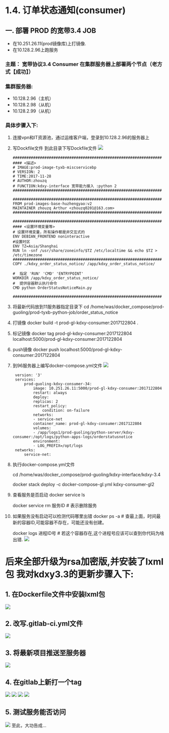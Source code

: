 # 1.4. 订单状态通知(consumer)
## 一. 部署 PROD 的宽带3.4 JOB
- 在10.251.26.11(prod镜像库)上打镜像.
- 在10.128.2.96上跑服务

### 主题： 宽带协议3.4 Consumer 在集群服务器上部署两个节点（老方式【成功】）


### 集群服务器:
- 10.128.2.96（主机）
- 10.128.2.98（从机）
- 10.128.2.99（从机）

### 具体步骤入下:
1.  连接vpn和IT资源池，通过运维客户端，登录到10.128.2.96的服务器上
2.  写Dockfile文件
    到此目录下写Dockfile文件
    ![](images/docker01.png)

    ```docker
    ##################################################################
    #### <描述>
    # IMAGE:prod-image-tyxb-miscservicebp
    # VERSION: 2
    # TIME:2017-11-28
    # AUTHOR:zhouzq
    # FUNCTION:kdxy-interface 宽带能力接入 :python 2
    ##################################################################

    ##################################################################
    FROM prod-images-base-huzhengyao:v2
    MAINTAINER zhouzq Arthur <zhouzq0201@163.com>
    ##################################################################

    ##################################################################
    #### <设置环境变量等>
    # 设置环境变量，所有操作都是非交互式的
    ENV DEBIAN_FRONTEND noninteractive
    #设置时区
    ENV TZ=Asia/Shanghai
    RUN ln -snf /usr/share/zoneinfo/$TZ /etc/localtime && echo $TZ > /etc/timezone
    ##################################################################
    COPY ./kdxy_order_status_notice/ /app/kdxy_order_status_notice/

    #  指定 'RUN' 'CMD' 'ENTRYPOINT'
    WORKDIR /app/kdxy_order_status_notice/
    #  提供容器默认执行命令
    CMD python OrderStatusNoticeMain.py

    ##################################################################
    ```
3. 将最新代码放到11服务器指定目录下
    cd /home/was/docker_compose/prod-guoling/prod-tyxb-python-job/order_status_notice
    
4. 打镜像
   docker build -t prod-gl-kdxy-consumer:2017122804 .

5. 标记镜像
   docker tag prod-gl-kdxy-consumer:2017122804 localhost:5000/prod-gl-kdxy-consumer:2017122804

6. push镜像
   docker push localhost:5000/prod-gl-kdxy-consumer:2017122804

7. 到96服务器上编写docker-compose.yml文件
   ![](images/docker-coms1.png)
   ```docker
    version: '3'
    services:
        prod-guoling-kdxy-consumer-34:
            image: 10.251.26.11:5000/prod-gl-kdxy-consumer:2017122804
            restart: always
            deploy:
            replicas: 2
            restart_policy:
                condition: on-failure
            networks:
            - service-net
            container_name: prod-gl-kdxy-consumer:2017122804
            volumes:
            - /app/logs1/prod-guoling/python-server/kdxy-consumer:/opt/logs/python-apps-logs/orderstatusnotice
            environment:
            - LOG_PREFIX=/opt/logs
    networks:
        service-net:
   ```
8. 执行docker-compose.yml文件

   cd  /home/was/docker_compose/prod-guoling/kdxy-interface/kdxy-3.4

   docker stack deploy -c docker-compose-gl.yml kdxy-consumer-gl2
7. 查看服务是否启动
   docker service ls
   
   docker service rm 服务ID   # 表示删除服务
8. 如果服务没有启动可以检测代码哪里出错
   docker ps -a   # 查最上面，时间最新的容器ID,可能容器不存在，可能还没有创建。
   
   docker logs 进程ID号   # 若这个容器存在,这个进程号应该可以查到你代码为啥出错.
   ![](images/ml01.png)


# 后来全部升级为rsa加密版,并安装了lxml包 我对kdxy3.3的更新步骤入下:

## 1. 在Dockerfile文件中安装lxml包
![](images/az01.png)

## 2. 改写.gitlab-ci.yml文件
![](images/tp01.png)

## 3. 将最新项目推送至服务器
![](images/tp02.png)

## 4. 在gitlab上新打一个tag
![](images/tp03.png)
![](images/tp04.png)
![](images/tp05.png)
![](images/tp06.png)

## 5. 测试服务能否访问
![](images/tp07.png)
至此，大功告成...